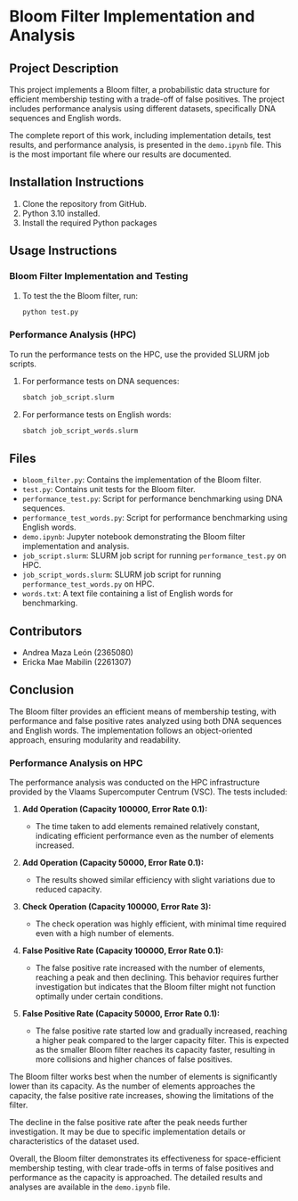 # Bloom Filter Implementation and Analysis

## Project Description
This project implements a Bloom filter, a probabilistic data structure for efficient membership testing with a trade-off of false positives. The project includes performance analysis using different datasets, specifically DNA sequences and English words.

The complete report of this work, including implementation details, test results, and performance analysis, is presented in the `demo.ipynb` file. This is the most important file where our results are documented.



## Installation Instructions
1. Clone the repository from GitHub.
2. Python 3.10 installed.
3. Install the required Python packages

## Usage Instructions

### Bloom Filter Implementation and Testing
1. To test the the Bloom filter, run:
    ```bash
    python test.py
    ```

### Performance Analysis (HPC)
To run the performance tests on the HPC, use the provided SLURM job scripts.

1. For performance tests on DNA sequences:
    ```bash
    sbatch job_script.slurm
    ```
2. For performance tests on English words:
    ```bash
    sbatch job_script_words.slurm
    ```


## Files
- `bloom_filter.py`: Contains the implementation of the Bloom filter.
- `test.py`: Contains unit tests for the Bloom filter.
- `performance_test.py`: Script for performance benchmarking using DNA sequences.
- `performance_test_words.py`: Script for performance benchmarking using English words.
- `demo.ipynb`: Jupyter notebook demonstrating the Bloom filter implementation and analysis.
- `job_script.slurm`: SLURM job script for running `performance_test.py` on HPC.
- `job_script_words.slurm`: SLURM job script for running `performance_test_words.py` on HPC.
- `words.txt`: A text file containing a list of English words for benchmarking.

## Contributors
- Andrea Maza León (2365080)
- Ericka Mae Mabilin (2261307)

## Conclusion
The Bloom filter provides an efficient means of membership testing, with performance and false positive rates analyzed using both DNA sequences and English words. The implementation follows an object-oriented approach, ensuring modularity and readability.

### Performance Analysis on HPC
The performance analysis was conducted on the HPC infrastructure provided by the Vlaams Supercomputer Centrum (VSC). The tests included:

1. **Add Operation (Capacity 100000, Error Rate 0.1):**
    - The time taken to add elements remained relatively constant, indicating efficient performance even as the number of elements increased.

2. **Add Operation (Capacity 50000, Error Rate 0.1):**
    - The results showed similar efficiency with slight variations due to reduced capacity.

3. **Check Operation (Capacity 100000, Error Rate 3):**
    - The check operation was highly efficient, with minimal time required even with a high number of elements.

4. **False Positive Rate (Capacity 100000, Error Rate 0.1):**
    - The false positive rate increased with the number of elements, reaching a peak and then declining. This behavior requires further investigation but indicates that the Bloom filter might not function optimally under certain conditions.

5. **False Positive Rate (Capacity 50000, Error Rate 0.1):**
    - The false positive rate started low and gradually increased, reaching a higher peak compared to the larger capacity filter. This is expected as the smaller Bloom filter reaches its capacity faster, resulting in more collisions and higher chances of false positives.

The Bloom filter works best when the number of elements is significantly lower than its capacity. As the number of elements approaches the capacity, the false positive rate increases, showing the limitations of the filter.

The decline in the false positive rate after the peak needs further investigation. It may be due to specific implementation details or characteristics of the dataset used.

Overall, the Bloom filter demonstrates its effectiveness for space-efficient membership testing, with clear trade-offs in terms of false positives and performance as the capacity is approached. The detailed results and analyses are available in the `demo.ipynb` file.
